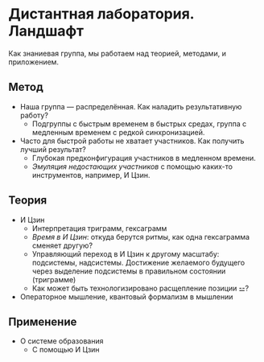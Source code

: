 # Дистантная лаборатория. Ландшафт
Как знаниевая группа, мы работаем над теорией, методами, и приложением.

## Метод
- Наша группа — распределённая. Как наладить результативную работу?
	- Подгруппы с быстрым временем в быстрых средах, группа с медленным временем с редкой синхронизацией.
- Часто для быстрой работы не хватает участников. Как получить лучший результат?
	- Глубокая предконфигурация участников в медленном времени.
	- _Эмуляция недостающих участников_ с помощью каких-то инструментов, например, И Цзин.

## Теория
- И Цзин
	- Интерпретация триграмм, гексаграмм
	- _Время в И Цзин_: откуда берутся ритмы, как одна гексаграмма сменяет другую?
	- Управляющий переход в И Цзин к другому масштабу: подсистемы, надсистемы. Достижение желаемого будущего через выделение подсистемы в правильном состоянии (триграмме)
	- Как может быть технологизировано расщепление позиции ⚍?
- Операторное мышление, квантовый формализм в мышлении

## Применение
- О системе образования
	- С помощью И Цзин